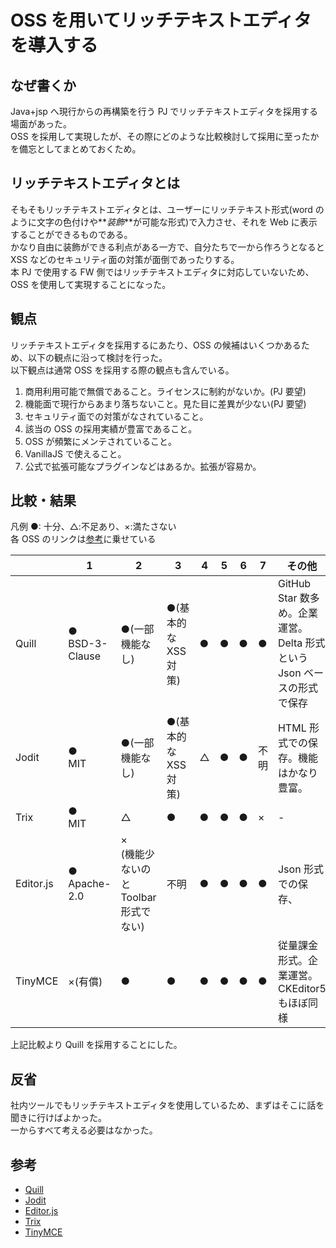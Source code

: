 # OSS を用いてリッチテキストエディタを導入する

## なぜ書くか

Java+jsp へ現行からの再構築を行う PJ でリッチテキストエディタを採用する場面があった。<br/>
OSS を採用して実現したが、その際にどのような比較検討して採用に至ったかを備忘としてまとめておくため。

## リッチテキストエディタとは

そもそもリッチテキストエディタとは、ユーザーにリッチテキスト形式(word のように文字の色付けや**_装飾_**が可能な形式)で入力させ、それを Web に表示することができるものである。<br/>
かなり自由に装飾ができる利点がある一方で、自分たちで一から作ろうとなると XSS などのセキュリティ面の対策が面倒であったりする。<br/>
本 PJ で使用する FW 側ではリッチテキストエディタに対応していないため、OSS を使用して実現することになった。

## 観点

リッチテキストエディタを採用するにあたり、OSS の候補はいくつかあるため、以下の観点に沿って検討を行った。<br/>
以下観点は通常 OSS を採用する際の観点も含んでいる。

1. 商用利用可能で無償であること。ライセンスに制約がないか。(PJ 要望)
2. 機能面で現行からあまり落ちないこと。見た目に差異が少ない(PJ 要望)
3. セキュリティ面での対策がなされていること。
4. 該当の OSS の採用実績が豊富であること。
5. OSS が頻繁にメンテされていること。
6. VanillaJS で使えること。
7. 公式で拡張可能なプラグインなどはあるか。拡張が容易か。

## 比較・結果

凡例
●: 十分、△:不足あり、×:満たさない<br/>
各 OSS のリンクは[参考](#参考)に乗せている

|           | 1                  | 2                                         | 3                    | 4   | 5   | 6   | 7    | その他                                                                 |
| --------- | ------------------ | ----------------------------------------- | -------------------- | --- | --- | --- | ---- | ---------------------------------------------------------------------- |
| Quill     | ●<br/>BSD-3-Clause | ●(一部機能なし)                           | ●(基本的な XSS 対策) | ●   | ●   | ●   | ●    | GitHub Star 数多め。企業運営。Delta 形式という Json ベースの形式で保存 |
| Jodit     | ●<br/>MIT          | ●(一部機能なし)                           | ●(基本的な XSS 対策) | △   | ●   | ●   | 不明 | HTML 形式での保存。機能はかなり豊富。                                  |
| Trix      | ●<br/>MIT          | △                                         | ●                    | ●   | ●   | ●   | ×    | -                                                                      |
| Editor.js | ●<br/>Apache-2.0   | ×<br/>(機能少ないのと Toolbar 形式でない) | 不明                 | ●   | ●   | ●   | ●    | Json 形式での保存、                                                    |
| TinyMCE   | ×(有償)            | ●                                         | ●                    | ●   | ●   | ●   | ●    | 従量課金形式。企業運営。CKEditor5 もほぼ同様                           |

上記比較より Quill を採用することにした。

## 反省

社内ツールでもリッチテキストエディタを使用しているため、まずはそこに話を聞きに行けばよかった。<br/>
一からすべて考える必要はなかった。

## 参考

- [Quill](https://quilljs.com/)
- [Jodit](https://xdsoft.net/jodit/)
- [Editor.js](https://editorjs.io/)
- [Trix](https://trix-editor.org/)
- [TinyMCE](https://www.tiny.cloud/)
